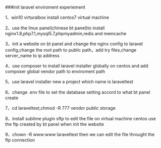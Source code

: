 ###init laravel enviroment experiement

1、win10 virturalbox install centos7 virtual machine

2、use the linux panel(chinese bt panel)to install nginx1.8,php7.1,mysql5.7,phpmyadmin,redis and memcache

3、init a website on bt panel and change the nginx config to laravel config,change the
root path to public path，add try files,change server_name to ip address

4、use composer to install  laravel installer globally on centos and add composer global vendor path  to enviroment path

5、use laravel installer new a project which name is laraveltest

6、change .env file to set the database setting accord to what bt panel create

7、cd laraveltest,chmod -R 777 vendor public storage

8、install sublime plugin sftp to edit the file on virtual machine centos use the ftp created by bt panel when init the website

9、chown -R www:www laraveltest then we can edit the file throught the ftp connection